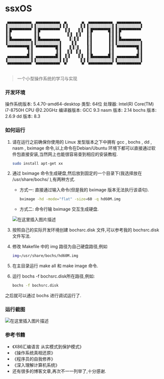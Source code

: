 # ssxOS

```
 ▄▄▄▄▄▄▄▄▄▄▄  ▄▄▄▄▄▄▄▄▄▄▄  ▄       ▄  ▄▄▄▄▄▄▄▄▄▄▄  ▄▄▄▄▄▄▄▄▄▄▄ 
▐░░░░░░░░░░░▌▐░░░░░░░░░░░▌▐░▌     ▐░▌▐░░░░░░░░░░░▌▐░░░░░░░░░░░▌
▐░█▀▀▀▀▀▀▀▀▀ ▐░█▀▀▀▀▀▀▀▀▀  ▐░▌   ▐░▌ ▐░█▀▀▀▀▀▀▀█░▌▐░█▀▀▀▀▀▀▀▀▀ 
▐░▌          ▐░▌            ▐░▌ ▐░▌  ▐░▌       ▐░▌▐░▌          
▐░█▄▄▄▄▄▄▄▄▄ ▐░█▄▄▄▄▄▄▄▄▄    ▐░▐░▌   ▐░▌       ▐░▌▐░█▄▄▄▄▄▄▄▄▄ 
▐░░░░░░░░░░░▌▐░░░░░░░░░░░▌    ▐░▌    ▐░▌       ▐░▌▐░░░░░░░░░░░▌
 ▀▀▀▀▀▀▀▀▀█░▌ ▀▀▀▀▀▀▀▀▀█░▌   ▐░▌░▌   ▐░▌       ▐░▌ ▀▀▀▀▀▀▀▀▀█░▌
          ▐░▌          ▐░▌  ▐░▌ ▐░▌  ▐░▌       ▐░▌          ▐░▌
 ▄▄▄▄▄▄▄▄▄█░▌ ▄▄▄▄▄▄▄▄▄█░▌ ▐░▌   ▐░▌ ▐░█▄▄▄▄▄▄▄█░▌ ▄▄▄▄▄▄▄▄▄█░▌
▐░░░░░░░░░░░▌▐░░░░░░░░░░░▌▐░▌     ▐░▌▐░░░░░░░░░░░▌▐░░░░░░░░░░░▌
 ▀▀▀▀▀▀▀▀▀▀▀  ▀▀▀▀▀▀▀▀▀▀▀  ▀       ▀  ▀▀▀▀▀▀▀▀▀▀▀  ▀▀▀▀▀▀▀▀▀▀▀ 
                                                               
```

> 一个小型操作系统的学习与实现

### 开发环境

操作系统版本: 5.4.70-amd64-desktop
类型: 64位
处理器: Intel(R) Core(TM) i7-8750H CPU @2.20GHz
编译器版本: GCC 9.3
nasm 版本: 2.14
bochs 版本: 2.6.9
dd 版本: 8.3

### 如何运行

1. 请在运行之前确保你使用的 Linux 发型版本之下中拥有 gcc , bochs , dd , nasm , bximage 命令,以上命令在Debian/Ubuntu 环境下都可以直接通过软件包直接安装,当然网上也能很容易查到相应的安装教程.

	```bash
	sudo install apt-get xx
	```

2. 通过 bximage 命令生成硬盘,然后放到固定的一个目录下(我选择放在 /usr/share/bochs/ ),有两种方式.

   - 方式一: 直接通过输入命令(但是我的 bximage 版本无法执行该语句).

     ```bash
     bximage -hd -mode="flat" -size=60 -q hd60M.img
     ```

   - 方式二: 命令行输 bximage 交互生成硬盘.

    ![在这里插入图片描述](https://img-blog.csdnimg.cn/20201224231411870.png?x-oss-process=image/watermark,type_ZmFuZ3poZW5naGVpdGk,shadow_10,text_aHR0cHM6Ly9ibG9nLmNzZG4ubmV0L3dlaXhpbl80MzU3NDk2Mg==,size_16,color_FFFFFF,t_70#pic_center)


3. 按照自己的实际开发环境创建 bochsrc.disk 文件,可以参考我的 bochsrc.disk 文件写法.
4. 修改 Makefile 中的 img 路径为自己硬盘路径,例如
	```bash
	img=/usr/share/bochs/hd60M.img
	```
6. 在主目录运行 make all 和 make image 命令.

7. 运行 bochs -f bochsrc.disk所在路径,例如: 

	```bash
	bochs -f bochsrc.disk
	```

之后就可以通过 bochs 进行调试运行了.
### 运行截图
![在这里插入图片描述](https://img-blog.csdnimg.cn/20201224232048157.png?x-oss-process=image/watermark,type_ZmFuZ3poZW5naGVpdGk,shadow_10,text_aHR0cHM6Ly9ibG9nLmNzZG4ubmV0L3dlaXhpbl80MzU3NDk2Mg==,size_16,color_FFFFFF,t_70#pic_center)


### 参考书籍 

- 《X86汇编语言 从实模式到保护模式》
- 《操作系统真相还原》
- 《程序员的自我修养》
- 《深入理解计算机系统》
- 还有很多的博客文章,再次不一一列举了,十分感谢.
